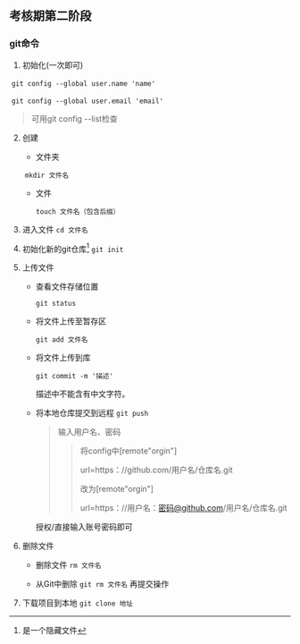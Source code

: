 ## 考核期第二阶段

### git命令

1. 初始化(一次即可)

​      `git config --global user.name 'name'`

​      `git config --global user.email 'email'`

> 可用git config --list检查

2. 创建       

   * 文件夹
   
   ​       `mkdir 文件名`
   
   * 文件
   
     `touch 文件名（包含后缀）`
   
3. 进入文件
   `cd 文件名`

4. 初始化新的git仓库[^1]
   `git init`

   [^1]:是一个隐藏文件

5. 上传文件

   * 查看文件存储位置

     `git status`

   * 将文件上传至暂存区

     `git add 文件名`

   * 将文件上传到库
   
     `git commit -m '描述'`
     
     描述中不能含有中文字符。
     
   * 将本地仓库提交到远程
     `git push`
   
     > 输入用户名、密码
     >
     > > 将config中[remote"orgin"]
     > >
     > > url=https：//github.com/用户名/仓库名.git
     > >
     > > 改为[remote"orgin"]
     > >
     > > url=https：//用户名：密码@github.com/用户名/仓库名.git
     
     授权/直接输入账号密码即可
   
6. 删除文件
   * 删除文件
     `rm 文件名`
   
   * 从Git中删除
   `git rm 文件名`
   再提交操作
   
7. 下载项目到本地
   `git clone 地址`
   
   
   